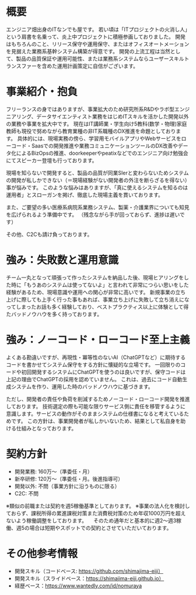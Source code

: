 # 概要
エンジニア畑出身のITなンでも屋です。
若い頃は「ITプロジェクトの火消し人」という肩書を名乗って、炎上中プロジェクトに積極参画しておりました。
開発はもちろんのこと、リリース保守や運用保守、またはオフィスオートメーションを見据えた業務系基幹システム構築が得意です。
開発の上流工程は当然として、製品の品質保証や運用可能性、または業務系システムならユーザースキルトランスファーを含めた運用計画策定に自信がございます。

# 事業紹介・抱負
フリーランスの身ではありますが、事業拡大のため研究所系R&Dやラボ型エンジニアリング、データサイエンティスト業務をはじめITスキルを活かした開発以外の業務や事業を拡大中です。
現在はIT講師業・学生向け5教科(数学・物理)家庭教師も現役で努めながら教育業種の非IT系職種のDX推進を命題としております。
具体的には、現場実務の傍ら、学習用モバイルアプリやWebサービスをローコード・Saasでの開発推進や業務コミュニケーションツールのDX改善やデータ化によるBizOpsの推進、doorkeeperやpeatixなどでのエンジニア向け勉強会にてスピーカー登壇も行っております。

現場を知らないで開発すると、製品の品質が同業SIerと変わらないためシステムの開発が私しかできない（＝現場経験がない開発者の外注を断らざるを得ない）事が悩みです。
このような悩みはありますが、「真に使えるシステムを知るのは運用者」とスローガンを掲げ、徹底した現場主義を貫いております。

また、ご要望の多い医療系病院系業務システム、製薬・介護業界についても知見を広げられるよう準備中です。
（残念ながら手が回っておらず、進捗は遅いです）

その他、C2Cも請け負っております。

# 強み：失敗数と運用意識
チーム一丸となって頑張って作ったシステムを納品した後、現場ヒアリングをした時に「もうあのシステムは使ってないよ」と言われて非常につらい思いをした経験があるため、現場意識や運用への関心が非常に高いです。
新規事業の立ち上げに際しても上手く行った事もあれば、事業立ち上げに失敗して立ち消えになってしまったお話も多く経験しており、ベストプラクティス以上に体験として得たバッドノウハウを多く持っております。

# 強み：ノーコード・ローコード至上主義
よくある勘違いですが、再現性・冪等性のないAI（ChatGPTなど）に期待するコードを書かせてシステム保守をする方針に懐疑的な立場です。
一回限りのコードや初回開発するシステムにChatGPTを使うのは良いですが、保守コードは上記の理由でChatGPTの採用を認めていません。
これは、過去にコード自動生成システムを作り、運用した時のバッドノウハウに基づきます。

ただし、開発者の責任や負荷を削減するためノーコード・ローコード開発を推進しております。
技術選定の際も可能な限りサービス側に責任を移管するように意識します。サービスの動作がそのままシステムの仕様書になると考えているためです。
この方針は、事業開発者が私しかいないため、結果として私自身を助ける仕組みとなっております。

# 契約方針
- 開発業務: 160万～（準委任・月）
- 新卒研修: 120万～（準委任・月。後進指導可）
- 開発以外: 不問（事業方針に沿うものに限る）
- C2C: 不問

※類似の前職または契約を週5稼働基準としております。
※事業の法人化を検討しておらず、課税所得の累進課税対策また消費税対策のため年収1000万円を超えないよう稼働調整をしております。
　そのため通年だと基本的に週2～週3稼働、週5の場合は短期やスポットでの契約とさせていただいております。

# その他参考情報
- 開発スキル（コードベース: https://github.com/shimajima-eiji）
- 開発スキル（スライドベース：https://shimajima-eiji.github.io）
- 経歴ベース：https://www.wantedly.com/id/nomuraya
